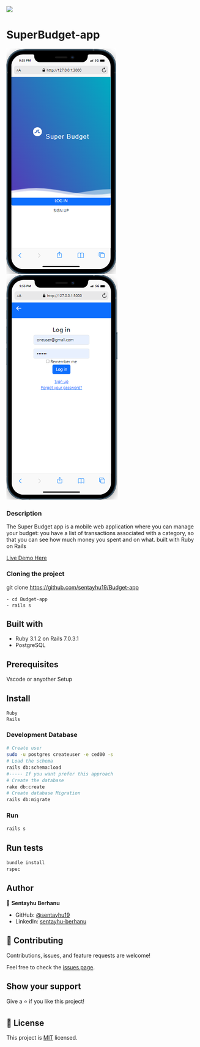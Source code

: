 
![](https://img.shields.io/badge/Microverse-blueviolet)
# SuperBudget-app

![image](https://github.com/sentayhu19/Budget-app/blob/dev/public/mobile001.png)
![image](https://github.com/sentayhu19/Budget-app/blob/dev/public/mobile002.png)


### Description 
The Super Budget app is a mobile web application where you can manage your budget: you have a list of transactions associated with a category, so that you can see how much money you spent and on what. built with Ruby on Rails

[Live Demo Here](https://super-budget.herokuapp.com/) 


### Cloning the project

 git clone https://github.com/sentayhu19/Budget-app <Your-Build-Directory>
``` 
- cd Budget-app
- rails s
```


## Built with
- Ruby 3.1.2 on Rails 7.0.3.1
- PostgreSQL

## Prerequisites

Vscode or anyother
Setup

## Install
    Ruby
    Rails

### Development Database

```sh
# Create user
sudo -u postgres createuser -e ced00 -s
# Load the schema
rails db:schema:load
#----- If you want prefer this approach
# Create the database
rake db:create
# Create database Migration
rails db:migrate
```

### Run

```sh
rails s
```

## Run tests
```sh
bundle install
rspec
```

## Author

👤 **Sentayhu Berhanu**

- GitHub: [@sentayhu19](https://github.com/sentayhu19)
- LinkedIn: [sentayhu-berhanu](https://www.linkedin.com/in/sentayhu-berhanu-6376579a/)

## 🤝 Contributing

Contributions, issues, and feature requests are welcome!

Feel free to check the [issues page](https://github.com/sentayhu19/Budget-app/issues).

## Show your support

Give a ⭐️ if you like this project!

## 📝 License

This project is [MIT](./MIT.md) licensed.
